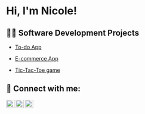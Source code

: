 <h1>Hi, I'm Nicole!    </h1>

<h2>👨‍💻 Software Development Projects</h2>

- [To-do App](https://github.com/Nicole-30/To-do-App1.git)
- [E-commerce App](https://github.com/Nicole-30/e-commerce1.git)
     
- [Tic-Tac-Toe game](https://github.com/Nicole-30/tic-tac-toe-game.git)
  

<h2> 🤳 Connect with me:</h2>


[<img align="left" alt="JoshMadakor | Twitter" width="22px" src="https://x.com/akenji_nicole?s=21&t=q674CttsaQsliYG67avBVg" />][twitter]
[<img align="left" alt="JoshMadakor | LinkedIn" width="22px" src="https://www.linkedin.com/in/akenji-nicole-141206213?utm_source=share&utm_campaign=share_via&utm_content=profile&utm_medium=ios_app" />][linkedin]
[<img align="left" alt="JoshMadakor | Instagram" width="22px" src="https://www.instagram.com/cryptolady30?igsh=YTQwZjQ0NmI0OA==" />][instagram]

[twitter]:https://x.com/akenji_nicole?s=21&t=q674CttsaQsliYG67avBVg
[instagram]: https://www.instagram.com/cryptolady30?igsh=YTQwZjQ0NmI0OA==
[linkedin]: https://www.linkedin.com/in/akenji-nicole-141206213?

<!--
**Nicole-30** is a ✨ _special_ ✨ repository because its `README.md` (this file) appears on your GitHub profile

Here are some ideas to get you started:

- 🔭 I’m currently working on ...
- 🌱 I’m currently learning ...
- 👯 I’m looking to collaborate on ...
- 🤔 I’m looking for help with ...
- 💬 Ask me about ...
- 📫 How to reach me: ...
- 😄 Pronouns: ...
- ⚡ Fun fact: ...
-->
